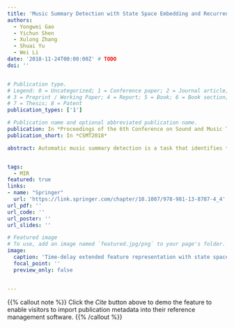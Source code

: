 ```yaml
---
title: 'Music Summary Detection with State Space Embedding and Recurrence Plot'
authors:
  - Yongwei Gao
  - Yichun Shen
  - Xulong Zhang
  - Shuai Yu
  - Wei Li
date: '2018-11-24T00:00:00Z' # TODO
doi: ''


# Publication type.
# Legend: 0 = Uncategorized; 1 = Conference paper; 2 = Journal article;
# 3 = Preprint / Working Paper; 4 = Report; 5 = Book; 6 = Book section;
# 7 = Thesis; 8 = Patent
publication_types: ['1']

# Publication name and optional abbreviated publication name.
publication: In *Proceedings of the 6th Conference on Sound and Music Technology*
publication_short: In *CSMT2018*

abstract: Automatic music summary detection is a task that identifies the most representative part of a song, facilitating users to retrieve the desired songs. In this paper, we propose a novel method based on state space embedding and recurrence plot. Firstly, an extended audio feature with state space embedding is extracted to construct a similarity matrix. Compared with the raw audio features, this extended feature is more robust against noise. Then recurrence plot based on global strategy is adopted to detect similar segment pairs within a song. Finally, we proposed to extract the most repeated part as a summary by selecting and merging the stripes containing the lowest distance in the similarity matrix under the constraints of slope and duration. Experimental results show that the performance of the proposed algorithm is more powerful than the other two competitive baseline methods.


tags:
  - MIR
featured: true
links:
- name: "Springer"
  url: 'https://link.springer.com/chapter/10.1007/978-981-13-8707-4_4'
url_pdf: ''
url_code: ''
url_poster: ''
url_slides: ''

# Featured image
# To use, add an image named `featured.jpg/png` to your page's folder.
image:
  caption: 'Time-delay extended feature representation with state space embedding'
  focal_point: ''
  preview_only: false


---
```


{{% callout note %}}
Click the _Cite_ button above to demo the feature to enable visitors to import publication metadata into their reference management software.
{{% /callout %}}


